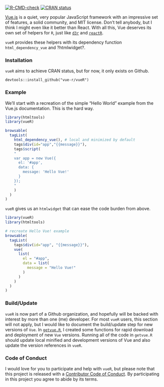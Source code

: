 
<!-- README.md is generated from README.Rmd. Please edit that file -->
<!-- badges: start -->

[![R-CMD-check](https://github.com/vue-r/vueR/workflows/R-CMD-check/badge.svg)](https://github.com/vue-r/vueR/actions)
[![CRAN
status](https://www.r-pkg.org/badges/version/vueR)](https://CRAN.R-project.org/package=vueR)
<!-- badges: end -->

[Vue.js](https://vuejs.org) is a quiet, very popular JavaScript
framework with an impressive set of features, a solid community, and MIT
license. Don’t tell anybody, but I think I might even like it better
than React. With all this, Vue deserves its own set of helpers for `R`,
just like [`d3r`](https://github.com/timelyportfolio/d3r) and
[`reactR`](https://github.com/react-r/reactR).

`vueR` provides these helpers with its dependency function
`html_dependency_vue` and ?htmlwidget?.

### Installation

`vueR` aims to achieve CRAN status, but for now, it only exists on
Github.

    devtools::install_github("vue-r/vueR")

### Example

We’ll start with a recreation of the simple “Hello World” example from
the Vue.js documentation. This is the hard way.

``` r
library(htmltools)
library(vueR)

browsable(
  tagList(
    html_dependency_vue(), # local and minimized by default
    tags$div(id="app","{{message}}"),
    tags$script(
    "
    var app = new Vue({
      el: '#app',
      data: {
        message: 'Hello Vue!'
      }
    });
    "
    )
  )
)
```

`vueR` gives us an `htmlwidget` that can ease the code burden from
above.

``` r
library(vueR)
library(htmltools)

# recreate Hello Vue! example
browsable(
  tagList(
    tags$div(id="app", "{{message}}"),
    vue(
      list(
        el = "#app",
        data = list(
          message = "Hello Vue!"
        )
      )
    )
  )
)
```

### Build/Update

`vueR` is now part of a Github organization, and hopefully will be
backed with interest by more than one (me) developer. For most `vueR`
users, this section will not apply, but I would like to document the
build/update step for new versions of `Vue`. In
[`getvue.R`](https://github.com/vue-r/vueR/blob/master/build/getvue.R),
I created some functions for rapid download and deployment of new `Vue`
versions. Running all of the code in `getvue.R` should update local
minified and development versions of Vue and also update the version
references in `vueR`.

### Code of Conduct

I would love for you to participate and help with `vueR`, but please
note that this project is released with a [Contributor Code of
Conduct](CONDUCT.md). By participating in this project you agree to
abide by its terms.
